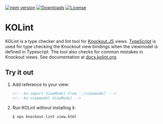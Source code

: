 [![npm version](https://img.shields.io/npm/v/knockout-lint.svg)](https://www.npmjs.com/package/knockout-lint)
[![Downloads](https://img.shields.io/npm/dm/knockout-lint.svg)](https://www.npmjs.com/package/knockout-lint)
[![License](https://img.shields.io/github/license/kolint/kolint.svg)](https://github.com/kolint/kolint/blob/master/LICENSE)

# KOLint

KOLint is a type checker and lint tool for [Knockout.JS](https://knockoutjs.com) views. [TypeScript](https://typescriptlang.org) is used for type checking the Knockout view bindings when the viewmodel is defined in Typescript. The tool also checks for common mistakes in Knockout views. See documentation at [docs.kolint.org](https://docs.kolint.org).


## Try it out
1. Add reference to your view:
    ```html
    <!-- ko-import ViewModel from './viewmodel' -->
    <!-- ko-viewmodel ViewModel -->
    ```
2. Run KOLint without installing it:
    ```
    $ npx knockout-lint view.html
    ```
